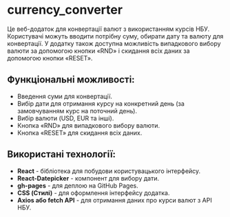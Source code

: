 
# currency_converter

Це веб-додаток для конвертації валют з використанням курсів НБУ. Користувачі можуть вводити потрібну суму, обирати дату та валюту для конвертації. У додатку також доступна можливість випадкового вибору валюти за допомогою кнопки «RND» і скидання всіх даних за допомогою кнопки «RESET».

## Функціональні можливості:
- Введення суми для конвертації.
- Вибір дати для отримання курсу на конкретний день (за замовчуванням курс на поточний день).
- Вибір валюти (USD, EUR та інші).
- Кнопка «RND» для випадкового вибору валюти.
- Кнопка «RESET» для скидання всіх даних.

## Використані технології:

- **React** - бібліотека для побудови користувацького інтерфейсу.
- **React-Datepicker** - компонент для вибору дати.
- **gh-pages** - для деплою на GitHub Pages.
- **CSS (Стилі)** - для оформлення інтерфейсу додатка.
- **Axios або fetch API** - для отримання даних про курси валют з API НБУ.
